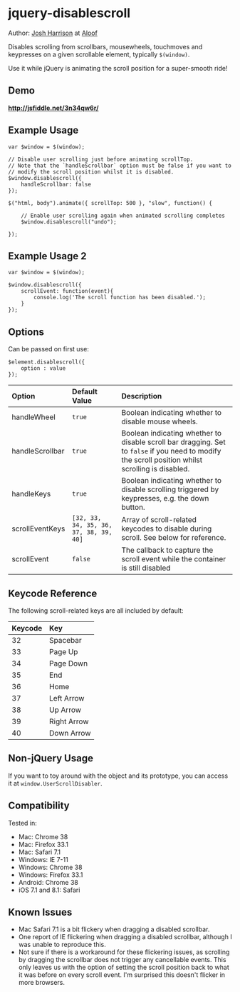 jquery-disablescroll
===

Author: [Josh Harrison](http://www.joshharrison.net) at [Aloof](http://aloof.co)

Disables scrolling from scrollbars, mousewheels, touchmoves and keypresses on a given scrollable element, typically `$(window)`.

Use it while jQuery is animating the scroll position for a super-smooth ride!


Demo
---
**http://jsfiddle.net/3n34qw6r/**


Example Usage
---

    var $window = $(window);

    // Disable user scrolling just before animating scrollTop.
    // Note that the `handleScrollbar` option must be false if you want to
    // modify the scroll position whilst it is disabled.
    $window.disablescroll({
        handleScrollbar: false
    });

    $("html, body").animate({ scrollTop: 500 }, "slow", function() {

        // Enable user scrolling again when animated scrolling completes
        $window.disablescroll("undo");

    });

Example Usage 2
---

    var $window = $(window);

    $window.disablescroll({
        scrollEvent: function(event){
            console.log('The scroll function has been disabled.');
        }
    });


Options
---

Can be passed on first use:

    $element.disablescroll({
        option : value
    });

Option            | Default Value                              | Description
:---------------- | :----------------------------------------- | :---------------------------------------------------------
handleWheel       | `true`                                     | Boolean indicating whether to disable mouse wheels.
handleScrollbar   | `true`                                     | Boolean indicating whether to disable scroll bar dragging. Set to `false` if you need to modify the scroll position whilst scrolling is disabled.
handleKeys        | `true`                                     | Boolean indicating whether to disable scrolling triggered by keypresses, e.g. the down button.
scrollEventKeys   | `[32, 33, 34, 35, 36, 37, 38, 39, 40]`     | Array of scroll-related keycodes to disable during scroll. See below for reference.
scrollEvent   | `false`     | The callback to capture the scroll event while the container is still disabled


Keycode Reference
---

The following scroll-related keys are all included by default:

Keycode    | Key
:--------- | :-----------
32         | Spacebar
33         | Page Up
34         | Page Down
35         | End
36         | Home
37         | Left Arrow
38         | Up Arrow
39         | Right Arrow
40         | Down Arrow


Non-jQuery Usage
---
If you want to toy around with the object and its prototype, you can access it
at `window.UserScrollDisabler`.

Compatibility
---
Tested in:
- Mac: Chrome 38
- Mac: Firefox 33.1
- Mac: Safari 7.1
- Windows: IE 7-11
- Windows: Chrome 38
- Windows: Firefox 33.1
- Android: Chrome 38
- iOS 7.1 and 8.1: Safari

Known Issues
---
- Mac Safari 7.1 is a bit flickery when dragging a disabled scrollbar.
- One report of IE flickering when dragging a disabled scrollbar, although I
was unable to reproduce this.
- Not sure if there is a workaround for these flickering issues, as scrolling by
dragging the scrollbar does not trigger any cancellable events. This only leaves
us with the option of setting the scroll position back to what it was before on
every scroll event. I'm surprised this doesn't flicker in more browsers.